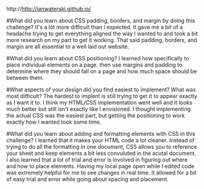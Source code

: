 http://http://ianwaterski.github.io/

#What did you learn about CSS padding, borders, and margin by doing this challenge?
It's a lot more difficult than I expected.  It gave me a bit of a headache trying to get everything aligned the way I wanted to and took a bit more research on my part to get it working.  That said padding, borders, and margin are all essential to a well laid out website.

#What did you learn about CSS positioning?
I learned how specifically to place individual elements on a page, then use margins and padding to determine where they should fall on a page and how much space should be between them.

#What aspects of your design did you find easiest to implement? What was most difficult?
The hardest to implent is still trying to get it to appear exactly as I want it to.  I think my HTML/CSS implementation went well and it looks much better but still isn't exactly like I envisioned.  I thought implementing the actual CSS was the easiest part, but getting the positioning to work exactly how I wanted took some time.

#What did you learn about adding and formatting elements with CSS in this challenge?
I learned that it makes your HTML code a lot cleaner.  Instead of trying to do all the formatting in one document, CSS allows you to reference your sheet and keep elements a bit less convuluted in the acutal document.  I also learned that a lot of trial and error is involved in figuring out where and how to place elements.  Having my local page open while I edited code was extremely helpful for me to see changes in real time.  It allowed for a bit of easy trial and error while going about spacing and placement.